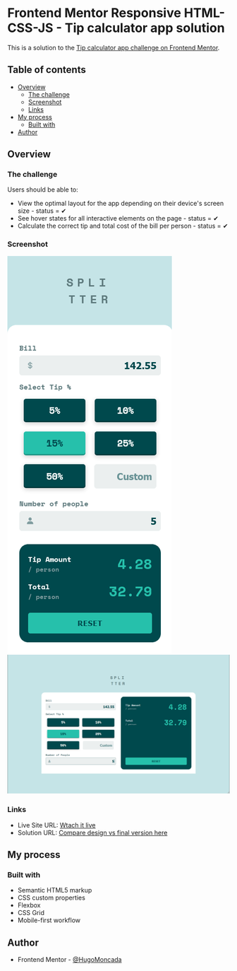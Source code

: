 # Frontend Mentor Responsive HTML-CSS-JS - Tip calculator app solution

This is a solution to the [Tip calculator app challenge on Frontend Mentor](https://www.frontendmentor.io/challenges/tip-calculator-app-ugJNGbJUX). 

## Table of contents

- [Overview](#overview)
  - [The challenge](#the-challenge)
  - [Screenshot](#screenshot)
  - [Links](#links)
- [My process](#my-process)
  - [Built with](#built-with)
- [Author](#author)


## Overview

### The challenge

Users should be able to:

- View the optimal layout for the app depending on their device's screen size - status = ✔
- See hover states for all interactive elements on the page - status = ✔
- Calculate the correct tip and total cost of the bill per person - status = ✔

### Screenshot

![](./images/Mobile.png)
![](./images/Desktop.png)



### Links

- Live Site URL: [Wtach it live](https://tip-calculator-app-gules.vercel.app/)
- Solution URL: [Compare design vs final version here](https://www.frontendmentor.io/solutions/responsive-htmlcssjs-tip-calculator-app-4r0joYKdOw)

## My process

### Built with

- Semantic HTML5 markup
- CSS custom properties
- Flexbox
- CSS Grid
- Mobile-first workflow

## Author

- Frontend Mentor - [@HugoMoncada](https://www.frontendmentor.io/profile/HugoMoncada)


